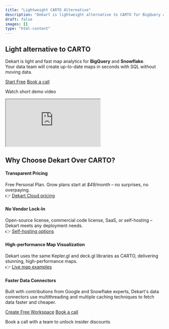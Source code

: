 ```yaml
---
title: "Lightweight CARTO Alternative"
description: "Dekart is lightweight alternative to CARTO for BigQuery and Snowflake users. You will create maps instantly with SQL without moving data and share your insights with immersive up-to-date maps."
draft: false
images: []
type: "html-content"
---
```


<article class="pb-5">
<div class="container pt-5">
  <h1 class="cloud-title display-2 text-center mt-0 mb-4"><span>Light alternative to CARTO</span></h1>
  <div class="lead text-center mb-4 py-1 row justify-content-center">
    <div class="text-center lead col-lg-10">Dekart is light and fast map analytics for <b>BigQuery</b> and <b>Snowflake</b>. <br/> Your data team will create up-to-date maps in seconds with SQL without moving data.</div>
  </div>
</div>
<div class="text-center py-3">
  <p><a class="btn btn-primary  btn-lg m-2" href="http://cloud.dekart.xyz/workspace?ref=carto-alternative-2" role="button">Start Free</a> <a class="btn btn-outline-primary btn-lg" href="https://calendly.com/vladi-dekart/30min" target="_blank">Book a call</a></p>
</div>
<div class="text-center d-flex flex-column align-items-center">
  <!-- <h2 class="display-3">Create Maps in Seconds</h2> -->
  <p class="lead">Watch short demo video</p>
  <div class="container mb-4" style="max-width: 900px;">
    <div class="embed-responsive embed-responsive-16by9">
      <iframe class="embed-responsive-item" src="https://www.youtube.com/embed/qwOqLm3i7Ik" allowfullscreen></iframe>
    </div>
  </div>
</div>
<div class="d-flex flex-column align-items-center mb-3">
  <div class="col-xl-12 text-left">
    <h2 class="display-3">Why Choose Dekart <span class="d-inline-block">Over CARTO?</span></h2>
    <!-- item -->
    <h4>Transparent Pricing</h4>
    <p>Free Personal Plan. Grow plans start at <i>$49/month</i> – no surprises, no overpaying. <br/><span class="d-inline-block">👉 <a href='/cloud/'>Dekart Cloud pricing</a></span></p>
    <!-- item -->
    <h4>No Vendor Lock-In</h4>
    <p>Open-source license, commercial code license, SaaS, or self-hosting – Dekart meets any deployment needs. <br/><span class="d-inline-block">👉 <a href='/self-hosted/'>Self-hosting options</a></span></p>
    <!-- item -->
    <h4>High-performance Map Visualization</h4>
    <p>Dekart uses the same Kepler.gl and deck.gl libraries as CARTO, delivering stunning, high-performance maps. <br/><span class="d-inline-block">👉 <a href='/docs/about/overture-maps-examples/'>Live map examples</a></span></p>
    <!-- item -->
    <h4>Faster Data Connectors</h4>
    <p>Built with contributions from Google and Snowflake experts, Dekart's data connectors use multithreading and multiple caching techniques to fetch data faster and cheaper.</p>
  </div>
</div>

<div class="text-center">
  <p><a class="btn btn-primary m-2" href="http://cloud.dekart.xyz/workspace?ref=carto-alternative-2" role="button">Create Free Workspace</a> <a class="btn btn-outline-primary" href="/docs/about/overture-maps-examples/" target="_blank">Book a call</a></p>
  <p>Book a call with a team to unlock insider discounts</p>
</div>
</article>
